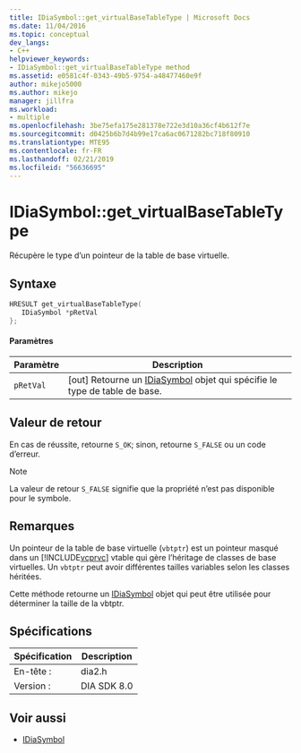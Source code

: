 ```yaml
---
title: IDiaSymbol::get_virtualBaseTableType | Microsoft Docs
ms.date: 11/04/2016
ms.topic: conceptual
dev_langs:
- C++
helpviewer_keywords:
- IDiaSymbol::get_virtualBaseTableType method
ms.assetid: e0581c4f-0343-49b5-9754-a48477460e9f
author: mikejo5000
ms.author: mikejo
manager: jillfra
ms.workload:
- multiple
ms.openlocfilehash: 3be75efa175e281378e722e3d10a36cf4b612f7e
ms.sourcegitcommit: d0425b6b7d4b99e17ca6ac0671282bc718f80910
ms.translationtype: MTE95
ms.contentlocale: fr-FR
ms.lasthandoff: 02/21/2019
ms.locfileid: "56636695"
---
```

# <a name="idiasymbolgetvirtualbasetabletype"></a>IDiaSymbol::get_virtualBaseTableType
Récupère le type d’un pointeur de la table de base virtuelle.

## <a name="syntax"></a>Syntaxe

```C++
HRESULT get_virtualBaseTableType(
   IDiaSymbol *pRetVal
};
```

#### <a name="parameters"></a>Paramètres

|Paramètre|Description|
|---------------|-----------------|
|`pRetVal`|[out] Retourne un [IDiaSymbol](../../debugger/debug-interface-access/idiasymbol.md) objet qui spécifie le type de table de base.|

## <a name="return-value"></a>Valeur de retour
 En cas de réussite, retourne `S_OK`; sinon, retourne `S_FALSE` ou un code d’erreur.

> [!NOTE]
>  La valeur de retour `S_FALSE` signifie que la propriété n’est pas disponible pour le symbole.

## <a name="remarks"></a>Remarques
 Un pointeur de la table de base virtuelle (`vbtptr`) est un pointeur masqué dans un [!INCLUDE[vcprvc](../../code-quality/includes/vcprvc_md.md)] vtable qui gère l’héritage de classes de base virtuelles. Un `vbtptr` peut avoir différentes tailles variables selon les classes héritées.

 Cette méthode retourne un [IDiaSymbol](../../debugger/debug-interface-access/idiasymbol.md) objet qui peut être utilisée pour déterminer la taille de la vbtptr.

## <a name="requirements"></a>Spécifications

|Spécification|Description|
|-----------------|-----------------|
|En-tête :|dia2.h|
|Version :|DIA SDK 8.0|

## <a name="see-also"></a>Voir aussi
- [IDiaSymbol](../../debugger/debug-interface-access/idiasymbol.md)